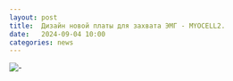 ```yaml
---
layout: post
title:  Дизайн новой платы для захвата ЭМГ - MYOCELL2.
date:   2024-09-04 10:00
categories: news
---
```




![-](https://i.ibb.co/Bfb5h8C/myocell-design.png)

